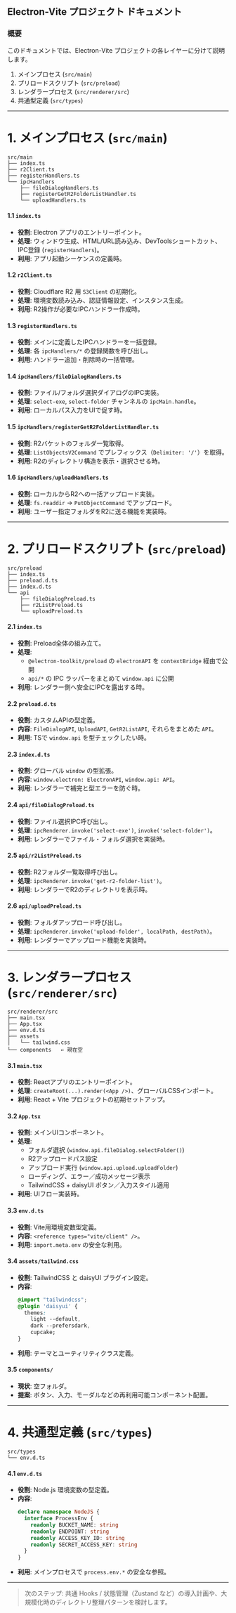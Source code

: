 ## Electron-Vite プロジェクト ドキュメント

### 概要

このドキュメントでは、Electron-Vite プロジェクトの各レイヤーに分けて説明します。

1. メインプロセス (`src/main`)
2. プリロードスクリプト (`src/preload`)
3. レンダラープロセス (`src/renderer/src`)
4. 共通型定義 (`src/types`)

---

# 1. メインプロセス (`src/main`)

```
src/main
├── index.ts
├── r2Client.ts
├── registerHandlers.ts
└── ipcHandlers
    ├── fileDialogHandlers.ts
    ├── registerGetR2FolderListHandler.ts
    └── uploadHandlers.ts
```

#### 1.1 `index.ts`

- **役割**: Electron アプリのエントリーポイント。
- **処理**: ウィンドウ生成、HTML/URL読み込み、DevToolsショートカット、IPC登録 (`registerHandlers`)。
- **利用**: アプリ起動シーケンスの定義時。

#### 1.2 `r2Client.ts`

- **役割**: Cloudflare R2 用 `S3Client` の初期化。
- **処理**: 環境変数読み込み、認証情報設定、インスタンス生成。
- **利用**: R2操作が必要なIPCハンドラー作成時。

#### 1.3 `registerHandlers.ts`

- **役割**: メインに定義したIPCハンドラーを一括登録。
- **処理**: 各 `ipcHandlers/*` の登録関数を呼び出し。
- **利用**: ハンドラー追加・削除時の一括管理。

#### 1.4 `ipcHandlers/fileDialogHandlers.ts`

- **役割**: ファイル/フォルダ選択ダイアログのIPC実装。
- **処理**: `select-exe`, `select-folder` チャンネルの `ipcMain.handle`。
- **利用**: ローカルパス入力をUIで促す時。

#### 1.5 `ipcHandlers/registerGetR2FolderListHandler.ts`

- **役割**: R2バケットのフォルダ一覧取得。
- **処理**: `ListObjectsV2Command` でプレフィックス（`Delimiter: '/'`）を取得。
- **利用**: R2のディレクトリ構造を表示・選択させる時。

#### 1.6 `ipcHandlers/uploadHandlers.ts`

- **役割**: ローカルからR2への一括アップロード実装。
- **処理**: `fs.readdir` → `PutObjectCommand` でアップロード。
- **利用**: ユーザー指定フォルダをR2に送る機能を実装時。

---

# 2. プリロードスクリプト (`src/preload`)

```
src/preload
├── index.ts
├── preload.d.ts
├── index.d.ts
└── api
    ├── fileDialogPreload.ts
    ├── r2ListPreload.ts
    └── uploadPreload.ts
```

#### 2.1 `index.ts`

- **役割**: Preload全体の組み立て。
- **処理**:
  - `@electron-toolkit/preload` の `electronAPI` を `contextBridge` 経由で公開
  - `api/*` の IPC ラッパーをまとめて `window.api` に公開
- **利用**: レンダラー側へ安全にIPCを露出する時。

#### 2.2 `preload.d.ts`

- **役割**: カスタムAPIの型定義。
- **内容**: `FileDialogAPI`, `UploadAPI`, `GetR2ListAPI`, それらをまとめた `API`。
- **利用**: TSで `window.api` を型チェックしたい時。

#### 2.3 `index.d.ts`

- **役割**: グローバル `window` の型拡張。
- **内容**: `window.electron: ElectronAPI`, `window.api: API`。
- **利用**: レンダラーで補完と型エラーを防ぐ時。

#### 2.4 `api/fileDialogPreload.ts`

- **役割**: ファイル選択IPC呼び出し。
- **処理**: `ipcRenderer.invoke('select-exe')`, `invoke('select-folder')`。
- **利用**: レンダラーでファイル・フォルダ選択を実装時。

#### 2.5 `api/r2ListPreload.ts`

- **役割**: R2フォルダ一覧取得呼び出し。
- **処理**: `ipcRenderer.invoke('get-r2-folder-list')`。
- **利用**: レンダラーでR2のディレクトリを表示時。

#### 2.6 `api/uploadPreload.ts`

- **役割**: フォルダアップロード呼び出し。
- **処理**: `ipcRenderer.invoke('upload-folder', localPath, destPath)`。
- **利用**: レンダラーでアップロード機能を実装時。

---

# 3. レンダラープロセス (`src/renderer/src`)

```
src/renderer/src
├── main.tsx
├── App.tsx
├── env.d.ts
├── assets
│   └── tailwind.css
└── components   ← 現在空
```

#### 3.1 `main.tsx`

- **役割**: Reactアプリのエントリーポイント。
- **処理**: `createRoot(...).render(<App />)`、グローバルCSSインポート。
- **利用**: React + Vite プロジェクトの初期セットアップ。

#### 3.2 `App.tsx`

- **役割**: メインUIコンポーネント。
- **処理**:
  - フォルダ選択 (`window.api.fileDialog.selectFolder()`)
  - R2アップロードパス設定
  - アップロード実行 (`window.api.upload.uploadFolder`)
  - ローディング、エラー／成功メッセージ表示
  - TailwindCSS + daisyUI ボタン／入力スタイル適用
- **利用**: UIフロー実装時。

#### 3.3 `env.d.ts`

- **役割**: Vite用環境変数型定義。
- **内容**: `<reference types="vite/client" />`。
- **利用**: `import.meta.env` の安全な利用。

#### 3.4 `assets/tailwind.css`

- **役割**: TailwindCSS と daisyUI プラグイン設定。
- **内容**:
  ```css
  @import "tailwindcss";
  @plugin 'daisyui' {
    themes:
      light --default,
      dark --prefersdark,
      cupcake;
  }
  ```
- **利用**: テーマとユーティリティクラス定義。

#### 3.5 `components/`

- **現状**: 空フォルダ。
- **提案**: ボタン、入力、モーダルなどの再利用可能コンポーネント配置。

---

# 4. 共通型定義 (`src/types`)

```
src/types
└── env.d.ts
```

#### 4.1 `env.d.ts`

- **役割**: Node.js 環境変数の型定義。
- **内容**:
  ```ts
  declare namespace NodeJS {
    interface ProcessEnv {
      readonly BUCKET_NAME: string
      readonly ENDPOINT: string
      readonly ACCESS_KEY_ID: string
      readonly SECRET_ACCESS_KEY: string
    }
  }
  ```
- **利用**: メインプロセスで `process.env.*` の安全な参照。

---

> 次のステップ: 共通 Hooks / 状態管理（Zustand など）の導入計画や、大規模化時のディレクトリ整理パターンを検討します。
